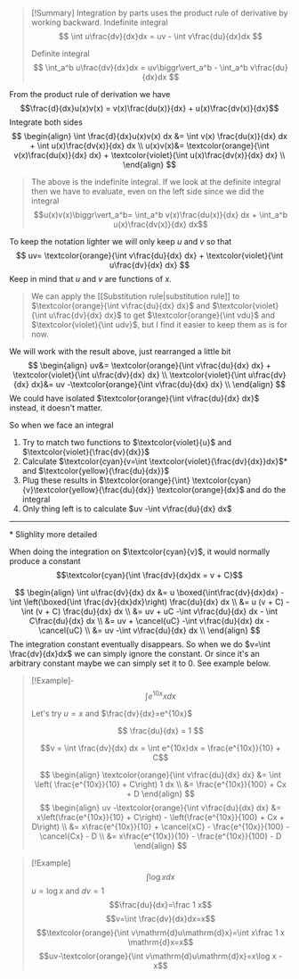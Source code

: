 
> [!Summary]
> Integration by parts uses the product rule of derivative by working backward.
> Indefinite integral
> $$
> \int u\frac{dv}{dx}dx = uv - \int v\frac{du}{dx}dx
> $$
> 
> Definite integral
> $$
> \int_a^b u\frac{dv}{dx}dx = uv\biggr\vert_a^b - \int_a^b v\frac{du}{dx}dx
> $$

From the product rule of derivation we have 
$$\frac{d}{dx}u(x)v(x) =  v(x)\frac{du(x)}{dx} + u(x)\frac{dv(x)}{dx}$$
Integrate both sides
$$
\begin{align}
\int \frac{d}{dx}u(x)v(x) dx &= \int v(x) \frac{du(x)}{dx} dx + \int u(x)\frac{dv(x)}{dx} dx \\
u(x)v(x)&= \textcolor{orange}{\int v(x)\frac{du(x)}{dx} dx} + \textcolor{violet}{\int u(x)\frac{dv(x)}{dx} dx} \\
\end{align}
$$

>The above is the indefinite integral. If we look at the definite integral then we have to evaluate, even on the left side since we did the integral
>$$u(x)v(x)\biggr\vert_a^b= \int_a^b v(x)\frac{du(x)}{dx} dx + \int_a^b u(x)\frac{dv(x)}{dx} dx$$


To keep the notation lighter we will only keep $u$ and $v$ so that
$$
uv= \textcolor{orange}{\int v\frac{du}{dx} dx} + \textcolor{violet}{\int u\frac{dv}{dx} dx}
$$
Keep in mind that $u$ and $v$ are functions of $x$.

> We can apply the [[Substitution rule|substitution rule]] to $\textcolor{orange}{\int v\frac{du}{dx} dx}$ and $\textcolor{violet}{\int u\frac{dv}{dx} dx}$ to get $\textcolor{orange}{\int vdu}$ and $\textcolor{violet}{\int udv}$, but I find it easier to keep them as is for now.

We will work with the result above, just rearranged a little bit
$$
\begin{align}
uv&= \textcolor{orange}{\int v\frac{du}{dx} dx} + \textcolor{violet}{\int u\frac{dv}{dx} dx} \\
\textcolor{violet}{\int u\frac{dv}{dx} dx}&= uv -\textcolor{orange}{\int v\frac{du}{dx} dx}  \\
\end{align}
$$
We could have isolated $\textcolor{orange}{\int v\frac{du}{dx} dx}$ instead, it doesn't matter.

So when we face an integral
1. Try to match two functions to $\textcolor{violet}{u}$ and $\textcolor{violet}{\frac{dv}{dx}}$
2. Calculate $\textcolor{cyan}{v=\int \textcolor{violet}{\frac{dv}{dx}}dx}$* and $\textcolor{yellow}{\frac{du}{dx}}$
4. Plug these results in $\textcolor{orange}{\int} \textcolor{cyan}{v}\textcolor{yellow}{\frac{du}{dx}} \textcolor{orange}{dx}$ and do the integral
5. Only thing left is to calculate $uv -\int v\frac{du}{dx} dx$

-----
\* Slighlity more detailed

When doing the integration on $\textcolor{cyan}{v}$, it would normally produce a constant 
$$\textcolor{cyan}{\int \frac{dv}{dx}dx = v + C}$$

$$
\begin{align}
\int u\frac{dv}{dx} dx &= u \boxed{\int\frac{dv}{dx}dx} -\int \left(\boxed{\int \frac{dv}{dx}dx}\right) \frac{du}{dx} dx \\
&= u (v + C) -\int (v + C) \frac{du}{dx} dx \\
&= uv + uC -\int v\frac{du}{dx} dx - \int C\frac{du}{dx} dx \\
&= uv + \cancel{uC} -\int v\frac{du}{dx} dx - \cancel{uC} \\
&= uv  -\int v\frac{du}{dx} dx \\
\end{align}
$$
The integration constant eventually disappears. So when we do $v=\int \frac{dv}{dx}dx$ we can simply ignore the constant. Or since it's an arbitrary constant maybe we can simply set it to 0. See example below.



> [!Example]-
> $$\int e^{10x}xdx$$
> 
> Let's try $u = x$ and $\frac{dv}{dx}=e^{10x}$
> 
> $$
> \frac{du}{dx} = 1
> $$
> 
> $$v = \int \frac{dv}{dx} dx = \int e^{10x}dx = \frac{e^{10x}}{10} + C$$
> 
> 
> $$
> \begin{align}
> \textcolor{orange}{\int v\frac{du}{dx} dx} &= \int \left( \frac{e^{10x}}{10} + C\right) 1 dx \\
> &= \frac{e^{10x}}{100} + Cx + D
> \end{align}
> $$
> $$
> \begin{align}
> uv -\textcolor{orange}{\int v\frac{du}{dx} dx} &= x\left(\frac{e^{10x}}{10} + C\right) - \left(\frac{e^{10x}}{100} + Cx + D\right) \\
> &= x\frac{e^{10x}}{10} + \cancel{xC} - \frac{e^{10x}}{100} - \cancel{Cx} - D \\
> &= x\frac{e^{10x}}{10} - \frac{e^{10x}}{100} - D
> \end{align}
> $$


> [!Example] 
> $$\int \log x dx$$
> $u=\log x$ and $dv=1$
> $$\frac{du}{dx}=\frac 1 x$$
> $$v=\int \frac{dv}{dx}dx=x$$
> $$\textcolor{orange}{\int v\mathrm{d}u\mathrm{d}x}=\int x\frac 1 x \mathrm{d}x=x$$
> $$uv-\textcolor{orange}{\int v\mathrm{d}u\mathrm{d}x}=x\log x - x$$

